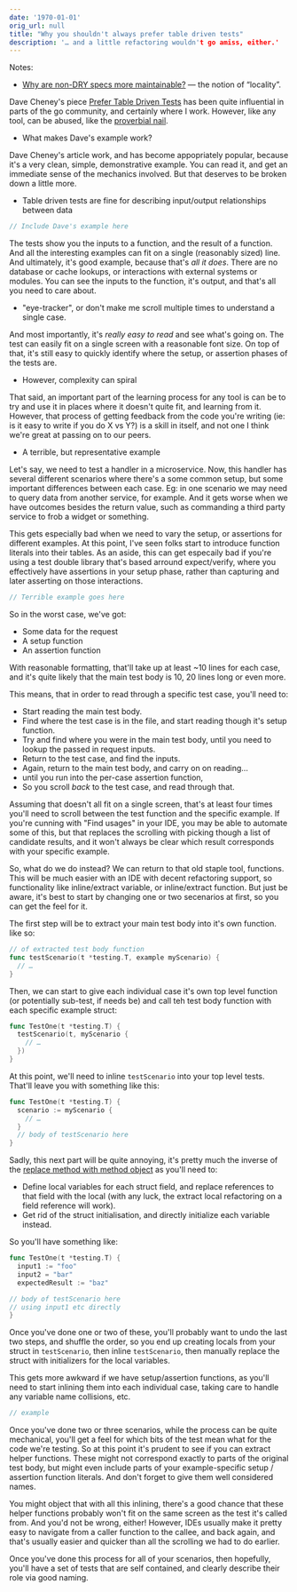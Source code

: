 ```yaml
---
date: '1970-01-01'
orig_url: null
title: "Why you shouldn't always prefer table driven tests"
description: '… and a little refactoring wouldn't go amiss, either.'
---
```


Notes:
* [Why are non-DRY specs more maintainable?](https://thedailydeveloper.substack.com/p/why-are-non-dry-specs-more-maintainable) — the notion of “locality”.

<!--
TODO:
* Do I consistently use example vs scenario?

-->

Dave Cheney's piece [Prefer Table Driven Tests](https://dave.cheney.net/2019/05/07/prefer-table-driven-tests) has been quite influential in parts of the go community, and certainly where I work. However, like any tool, can be abused, like the [proverbial nail](https://en.wiktionary.org/wiki/if_all_you_have_is_a_hammer,_everything_looks_like_a_nail).

<!--more-->

* What makes Dave's example work?

Dave Cheney's article work, and has become appopriately popular, because it's a very clean, simple, demonstrative example. You can read it, and get an immediate sense of the mechanics involved. But that deserves to be broken down a little more.

* Table driven tests are fine for describing input/output relationships between data

```go
// Include Dave's example here
```

The tests show you the inputs to a function, and the result of a function. And all the interesting examples can fit on a single (reasonably sized) line. And ultimately, it's good example, because that's _all it does_. There are no database or cache lookups, or interactions with external systems or modules. You can see the inputs to the function, it's output, and that's all you need to care about.


* "eye-tracker", or don't make me scroll multiple times to understand a single case.

And most importantly, it's _really easy to read_ and see what's going on. The test can easily fit on a single screen with a reasonable font size. On top of that, it's still easy to quickly identify where the setup, or assertion phases of the tests are.

* However, complexity can spiral

That said, an important part of the learning process for any tool is can be to try and use it in places where it doesn't quite fit, and learning from it. However, that process of getting feedback from the code you're writing (ie: is it easy to write if you do X vs Y?) is a skill in itself, and not one I think we're great at passing on to our peers.

* A terrible, but representative example

Let's say, we need to test a handler in a microservice. Now, this handler has several different scenarios where there's a some common setup, but some important differences between each case. Eg: in one scenario we may need to query data from another service, for example. And it gets worse when we have outcomes besides the return value, such as commanding a third party service to frob a widget or something.

This gets especially bad when we need to vary the setup, or assertions for different examples. At this point, I've seen folks start to introduce function literals into their tables. As an aside, this can get especaily bad if you're using a test double library that's based arround expect/verify, where you effectively have assertions in your setup phase, rather than capturing and later asserting on those interactions.

```go
// Terrible example goes here
```

So in the worst case, we've got:

* Some data for the request
* A setup function
* An assertion function

With reasonable formatting, that'll take up at least ~10 lines for each case, and it's quite likely that the main test body is 10, 20 lines long or even more.

This means, that in order to read through a specific test case, you'll need to:

* Start reading the main test body.
* Find where the test case is in the file, and start reading though it's setup function.
* Try and find where you were in the main test body, until you need to lookup the passed in request inputs.
* Return to the test case, and find the inputs.
* Again, return to the main test body, and carry on on reading…
* until you run into the per-case assertion function,
* So you scroll _back_ to the test case, and read through that.

Assuming that doesn't all fit on a single screen, that's at least four times you'll need to scroll between the test function and the specific example. If you're cunning with "Find usages" in your IDE, you may be able to automate some of this, but that replaces the scrolling with picking though a list of candidate results, and it won't always be clear which result corresponds with your specific example.


So, what do we do instead? We can return to that old staple tool, functions. This will be much easier with an IDE with decent refactoring support, so functionality like inline/extract variable, or inline/extract function. But just be aware, it's best to start by changing one or two secenarios at first, so you can get the feel for it.

The first step will be to extract your main test body into it's own function. like so:

```go
// of extracted test body function
func testScenario(t *testing.T, example myScenario) {
  // …
}
```

Then, we can start to give each individual case it's own top level function (or potentially sub-test, if needs be) and call teh test body function with each specific example struct:

```go
func TestOne(t *testing.T) {
  testScenario(t, myScenario {
    // …
  })
}
```

At this point, we'll need to inline `testScenario` into your top level tests. That'll leave you with something like this:

```go
func TestOne(t *testing.T) {
  scenario := myScenario {
    // …
  }
  // body of testScenario here
}
```

Sadly, this next part will be quite annoying, it's pretty much the inverse of the [replace method with method object](https://refactoring.guru/replace-method-with-method-object) as you'll need to:

* Define local variables for each struct field, and replace references to that field with the local (with any luck, the extract local refactoring on a field reference will work).
* Get rid of the struct initialisation, and directly initialize each variable instead.

So you'll have something like:

```go
func TestOne(t *testing.T) {
  input1 := "foo"
  input2 = "bar"
  expectedResult := "baz"

// body of testScenario here
// using input1 etc directly
}
```

Once you've done one or two of these, you'll probably want to undo the last two steps, and shuffle the order, so you end up creating locals from your struct in `testScenario`, then inline `testScenario`, then manually replace the struct with initializers for the local variables.

This gets more awkward if we have setup/assertion functions, as you'll need to start inlining them into each individual case, taking care to handle any variable name collisions, etc.

```go
// example
```

Once you've done two or three scenarios, while the process can be quite mechanical, you'll get a feel for which bits of the test mean what for the code we're testing. So at this point it's prudent to see if you can extract helper functions. These might not correspond exactly to parts of the original test body, but might even include parts of your example-specific setup / assertion function literals. And don't forget to give them well considered names.

You might object that with all this inlining, there's a good chance that these helper functions probably won't fit on the same screen as the test it's called from. And you'd not be wrong, either! However, IDEs usually make it pretty easy to navigate from a caller function to the callee, and back again, and that's usually easier and quicker than all the scrolling we had to do earlier.

Once you've done this process for all of your scenarios, then hopefully, you'll have a set of tests that are self contained, and clearly describe their role via good naming.
